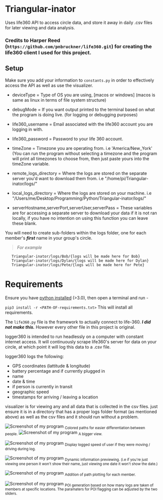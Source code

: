 # Triangular-inator
Uses life360 API to access circle data, and store it away in daily .csv files for later viewing and data analysis.

### Credits to Harper Reed  (```https://github.com/pnbruckner/life360.git```) for creating the life360 client I used for this project.

## Setup

Make sure you add your information to ```constants.py```  in order to effectively access the API as well as use the visualizer. 

- deviceType = Type of OS you are using, [macos or windows] (macos is same as linux in terms of file system structure)

- debugMode = If you want output printed to the terminal based on what the program is doing live. (for logging or debugging purposes)

- life360_username = Email associated with the life360 account you are logging in with.
- life360_password = Password to your life 360 account.

- timeZone = Timezone you are operating from. i.e 'America/New_York' (You can run the program without selecting a timezone and the program will print all timezones to choose from, then just paste yours into the timeZone variable.

- remote_logs_directory = Where the logs are stored on the separate server you'd want to download them from. i.e "/home/pi/Triangular-inator/logs/"
- local_logs_directory = Where the logs are stored on your machine. i.e "/Users/me/Desktop/Programming/Python/Triangular-inator/logs/"

- serverHostname,serverPort,serverUser,serverPass = These variables are for accessing a separate server to download your data if it is not ran locally, if you have no intention on using this function you can leave these blank.


You will need to create sub-folders within the logs folder, one for each member's ***first*** name in your group's circle.

> _For example_
```
   Triangular-inator/logs/Bob/{logs will be made here for Bob}
   Triangular-inator/logs/Dylan/{logs will be made here for Dylan}
   Triangular-inator/logs/Pete/{logs will be made here for Pete}
```
# Requirements

Ensure you have [python installed](https://www.python.org/downloads/) (>3.0), then open a terminal and run -

```pip3 install -r <PATH-OF-requirements.txt>```
This will install all requirements.



The ```life360.py``` file is the framework to actually connect to life-360. ***I did not make this.*** However every other file in this project is original.

logger360 is intended to run headlessly on a computer with constant internet access. It will continuously scrape life360's server for data on your circle, at which point it will log this data to a .csv file.

logger360 logs the following:

- GPS coordinates (lattitude & longitude)
- battery percentage and if currently plugged in
- name
- date & time
- if person is currently in transit
- geographic speed
- timestamps for arriving / leaving a location

visualizer is for viewing any and all data that is collected in the csv files. just ensure it is in a directory that has a proper logs folder format (as mentioned above) as well as the csv files and it should run without a problem.

![Screenshot of my program](screenshots/ss5.png)
<sub>Colored paths for easier differentiation between people.</sub>
![Screenshot of my program](screenshots/ss6.png)
<sub>A bigger view.</sub>

![Screenshot of my program](screenshots/ss4.png)
<sub>Display logged speed of user if they were moving / driving during log.</sub>

![Screenshot of my program](screenshots/ss1.png)
<sub>Dynamic information previewing. (i.e if you're just viewing one person it won't show their name, just viewing one date it won't show the date.)</sub>

![Screenshot of my program](screenshots/ss2.png)
<sub>Addition of path plotting for each member.</sub>

![Screenshot of my program](screenshots/ss3.png)
<sub>POI generation based on how many logs are taken of members at specific locations. The paramaters for POI flagging can be adjusted by the two sliders. </sub>





